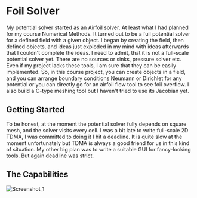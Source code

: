 # Foil Solver

My potential solver started as an Airfoil solver. At least what I had planned for my course Numerical Methods.  It turned out to be a full potential solver for a defined field with a given object. I began by creating the field, then defined objects, and ideas just exploded in my mind with ideas afterwards that I couldn't complete the ideas. I need to admit, that it is not a full-scale potential solver yet. There are no sources or sinks, pressure solver etc. Even if my project lacks these tools, I am sure that they can be easily implemented. So, in this course project, you can create objects in a field, and you can arrange boundary conditions Neumann or Dirichlet for any potential or you can directly go for an airfoil flow tool to see foil overflow. I also build a C-type meshing tool but I haven't tried to use its Jacobian yet. 

## Getting Started

To be honest, at the moment the potential solver fully depends on square mesh, and the solver visits every cell. I was a bit late to write full-scale 2D TDMA, I was committed to doing it I hit a deadline. It is quite slow at the moment unfortunately but TDMA is always a good friend for us in this kind of situation. My other big plan was to write a suitable GUI for fancy-looking tools. But again deadline was strict.

## The Capabilities 


![Screenshot_1](https://github.com/MehmetHakanSari/PotentialSolver/assets/112701635/3f06afe8-5ec2-4183-aa60-9dd939493daa)


